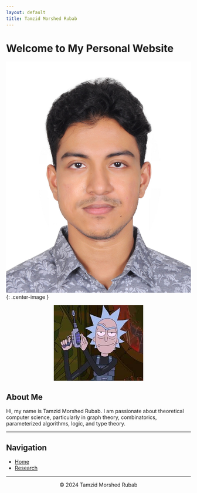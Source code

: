 ```yaml
---
layout: default
title: Tamzid Morshed Rubab
---
```


# Welcome to My Personal Website

![Profile Photo](assets/profile.jpg){: .center-image }

<p align="center">
  <img src="assets/icon.jpg" alt="My Icon"/>
</p>

## About Me
Hi, my name is Tamzid Morshed Rubab. I am passionate about theoretical computer science, particularly in graph theory, combinatorics, parameterized algorithms, logic, and type theory.

---

## Navigation
- [Home](index.md)
- [Research](research.md)

---

<p align="center">© 2024 Tamzid Morshed Rubab</p>
